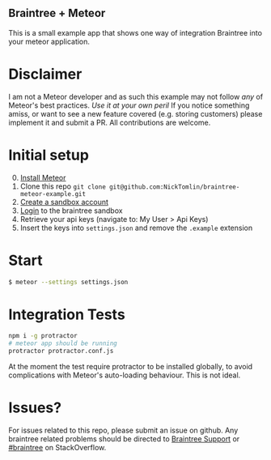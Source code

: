 Braintree + Meteor
---

This is a small example app that shows one way of integration Braintree into your meteor application.

# Disclaimer

I am not a Meteor developer and as such this example may not follow _any_ of Meteor's best practices.  *Use it at your own peril*
If you notice something amiss, or want to see a new feature covered (e.g. storing customers) please implement it and submit a PR. All contributions are welcome.

# Initial setup

0. [Install Meteor](https://www.meteor.com/install)
1. Clone this repo `git clone git@github.com:NickTomlin/braintree-meteor-example.git`
2. [Create a sandbox account](https://www.braintreepayments.com/get-started)
3. [Login](https://sandbox.braintreegateway.com/login) to the braintree sandbox
4. Retrieve your api keys (navigate to: My User > Api Keys)
5. Insert the keys into `settings.json` and remove the `.example` extension

# Start

```bash
$ meteor --settings settings.json
```

# Integration Tests

```bash
npm i -g protractor
# meteor app should be running
protractor protractor.conf.js
```

At the moment the test require protractor to be installed globally, to avoid complications with Meteor's auto-loading behaviour. This is not ideal.

# Issues?

For issues related to this repo, please submit an issue on github.
Any braintree related problems should be directed to [Braintree Support](https://support.braintreepayments.com/) or [#braintree](http://stackoverflow.com/questions/tagged/braintree) on StackOverflow.
